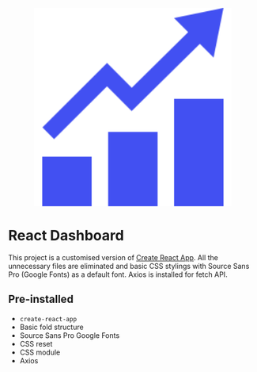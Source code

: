 <p align="center">
<img src="./client/public/icon.png" width="400">
</P>

# React Dashboard

This project is a customised version of [Create React App](https://github.com/facebook/create-react-app). All the unnecessary files are eliminated and basic CSS stylings with Source Sans Pro (Google Fonts) as a default font. Axios is installed for fetch API.

## Pre-installed

- `create-react-app`
- Basic fold structure
- Source Sans Pro Google Fonts
- CSS reset
- CSS module
- Axios